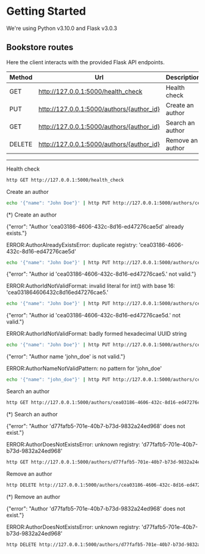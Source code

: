 # Getting Started

We're using Python v3.10.0 and Flask v3.0.3

## Bookstore routes

Here the client interacts with the provided Flask API endpoints.

| Method | Url                                       | Description      |
|--------|-------------------------------------------|------------------|
| GET    | http://127.0.0.1:5000/health_check        | Health check     |
| PUT    | http://127.0.0.1:5000/authors/{author_id} | Create an author |
| GET    | http://127.0.0.1:5000/authors/{author_id} | Search an author |
| DELETE | http://127.0.0.1:5000/authors/{author_id} | Remove an author |

---

Health check
```bash
http GET http://127.0.0.1:5000/health_check
```

Create an author
```bash
echo '{"name": "John Doe"}' | http PUT http://127.0.0.1:5000/authors/cea03186-4606-432c-8d16-ed47276cae5d
```

(*) Create an author

{"error": "Author 'cea03186-4606-432c-8d16-ed47276cae5d' already exists."}

ERROR:AuthorAlreadyExistsError: duplicate registry: 'cea03186-4606-432c-8d16-ed47276cae5d'
```bash
echo '{"name": "John Doe"}' | http PUT http://127.0.0.1:5000/authors/cea03186-4606-432c-8d16-ed47276cae5d
```
{"error": "Author id 'cea03186-4606-432c-8d16-ed47276cae5.' not valid."}

ERROR:AuthorIdNotValidFormat: invalid literal for int() with base 16: 'cea031864606432c8d16ed47276cae5.'
```bash
echo '{"name": "John Doe"}' | http PUT http://127.0.0.1:5000/authors/cea03186-4606-432c-8d16-ed47276cae5.
```
{"error": "Author id 'cea03186-4606-432c-8d16-ed47276cae5d.' not valid."}

ERROR:AuthorIdNotValidFormat: badly formed hexadecimal UUID string
```bash
echo '{"name": "John Doe"}' | http PUT http://127.0.0.1:5000/authors/cea03186-4606-432c-8d16-ed47276cae5d.
```
{"error": "Author name 'john_doe' is not valid."}

ERROR:AuthorNameNotValidPattern: no pattern for 'john_doe'
```bash
echo '{"name": "john_doe"}' | http PUT http://127.0.0.1:5000/authors/cea03186-4606-432c-8d16-ed47276cae5d
```

Search an author
```bash
http GET http://127.0.0.1:5000/authors/cea03186-4606-432c-8d16-ed47276cae5d
```

(*) Search an author

{"error": "Author 'd77fafb5-701e-40b7-b73d-9832a24ed968' does not exist."}

ERROR:AuthorDoesNotExistsError: unknown registry: 'd77fafb5-701e-40b7-b73d-9832a24ed968'
```bash
http GET http://127.0.0.1:5000/authors/d77fafb5-701e-40b7-b73d-9832a24ed968
```

Remove an author
```bash
http DELETE http://127.0.0.1:5000/authors/cea03186-4606-432c-8d16-ed47276cae5d
```

(*) Remove an author

{"error": "Author 'd77fafb5-701e-40b7-b73d-9832a24ed968' does not exist."}

ERROR:AuthorDoesNotExistsError: unknown registry: 'd77fafb5-701e-40b7-b73d-9832a24ed968'
```bash
http DELETE http://127.0.0.1:5000/authors/d77fafb5-701e-40b7-b73d-9832a24ed968
```
